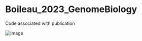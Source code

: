 # Boileau_2023_GenomeBiology
Code associated with publication

![image](https://user-images.githubusercontent.com/40179753/214230091-655de629-844b-4c08-af6f-03941309bb4d.png)
